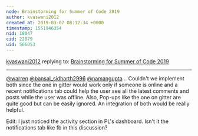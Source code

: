 ```yaml
---
node: Brainstorming for Summer of Code 2019
author: kvaswani2012
created_at: 2019-03-07 08:12:34 +0000
timestamp: 1551946354
nid: 18047
cid: 22079
uid: 566053
---
```




[kvaswani2012](../profile/kvaswani2012) replying to: [Brainstorming for Summer of Code 2019](../notes/warren/01-02-2019/brainstorming-for-summer-of-code-2019)

----
 [@warren](/profile/warren) [@bansal_sidharth2996](/profile/bansal_sidharth2996) [@namangupta](/profile/namangupta) .. Couldn't we implement both since the one in gitter would work only if someone is online and a recent notifications tab could help the user see all the latest comments and posts while the user was offline. Also, Pop-ups like the one on gitter are quite good but can be easily ignored. An integration of both would be really helpful. 

Edit: I just noticed the activity section in PL's dashboard. Isn't it the notifications tab like fb in this discussion?